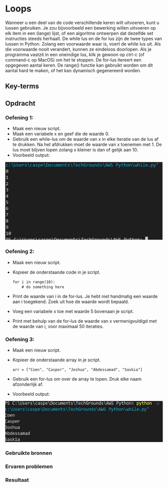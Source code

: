 # Loops
Wanneer u een deel van de code verschillende keren wilt uitvoeren, kunt u lussen gebruiken. Je zou bijvoorbeeld een bewerking willen uitvoeren op elk item in een (lange) lijst, of een algoritme ontwerpen dat dezelfde set instructies steeds herhaalt.
De while lus en de for lus zijn de twee types van lussen in Python.
Zolang een voorwaarde waar is, voert de while lus uit. Als die voorwaarde nooit verandert, kunnen ze eindeloos doorlopen. Als je programma vastzit in een oneindige lus, klik je gewoon op ctrl-c (of command-c op MacOS) om het te stoppen.
De for-lus itereert een opgegeven aantal keren. De range() functie kan gebruikt worden om dit aantal hard te maken, of het kan dynamisch gegenereerd worden.

## Key-terms

## Opdracht

### Oefening 1:
- Maak een nieuw script.
- Maak een variabele x en geef die de waarde 0.
- Gebruik een while-lus om de waarde van x in elke iteratie van de lus af te drukken. Na het afdrukken moet de waarde van x toenemen met 1. De lus moet blijven lopen zolang x kleiner is dan of gelijk aan 10.
- Voorbeeld output:

![py-example2](../00_includes/py-example2.JPG)

### Oefening 2:
- Maak een nieuw script.
- Kopieer de onderstaande code in je script.

      for i in range(10):
          # do something here
- Print de waarde van i in de for-lus. Je hebt niet handmatig een waarde aan i toegekend. Zoek uit hoe de waarde wordt bepaald.
- Voeg een variabele x toe met waarde 5 bovenaan je script.
- Print met behulp van de for-lus de waarde van x vermenigvuldigd met de waarde van i, voor maximaal 50 iteraties.

### Oefening 3:
- Maak een nieuw script.
- Kopieer de onderstaande array in je script.

      arr = ["Coen", "Casper", "Joshua", "Abdessamad", "Saskia"]
- Gebruik een for-lus om over de array te lopen. Druk elke naam afzonderlijk af.
- Voorbeeld output:

![py-example3](../00_includes/py-example3.JPG)
### Gebruikte bronnen

### Ervaren problemen

### Resultaat

